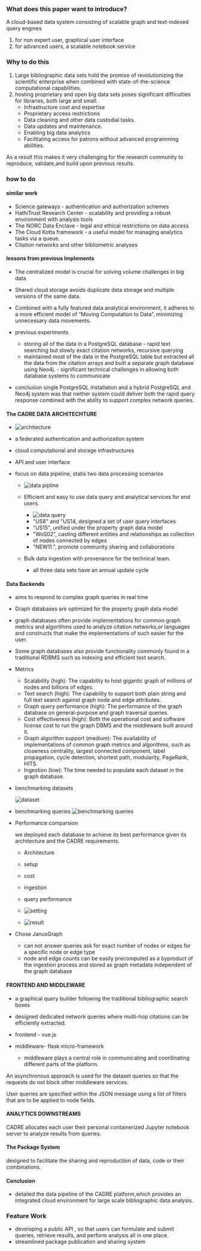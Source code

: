 ### What does this paper want to introduce?

A cloud-based data system consisting of scalable graph and text-indexed query engines
1. for non expert user, graphical user interface 
2. for advanced users, a scalable notebook service 

### Why to do this

1. Large bibliographic data sets hold the promise of revolutionizing the scientific enterprise when combined with state-of-the-science computational capabilities.
2.  hosting proprietary and open big data sets poses significant difficulties for libraries, both large
and small.
    * Infrastructure cost and expertise
    * Proprietary access restrictions
    * Data cleaning and other data custodial tasks.
    * Data updates and maintenance.
    * Enabling big data analytics
    * Facilitating access for patrons without advanced programming abilities.

  As a result  this makes it very challenging for the research community to reproduce, validate,and build upon previous results.

### how to do 

#### similar work

* Science gateways  - authentication and authorization schemes
* HathiTrust Research Center - scalability and providing a robust environment with analysis tools
* The NORC Data Enclave -  legal and ethical restrictions on data access
* The Cloud Kotta framework - a useful model for managing analytics tasks via a queue.
* Citation networks and other bibliometric analyses

#### lessons from previous Implements

* The centralized model is crucial for solving volume challenges in big data
* Shared cloud storage avoids duplicate data storage and multiple versions of the same data. 
* Combined with a fully featured data analytical environment, it adheres to a more efficient model of “Moving Computation to Data”, minimizing unnecessary data movements.

* previous experiments 
   + storing all of the data in a PostgreSQL database - rapid text searching but slowly exact citation networks, recursive querying
   + maintained most of the data in the PostgreSQL table but extracted all the data from the citation arrays and built a separate graph database using Neo4j. - significant technical challenges in allowing both database systems to communicate

* conclusion
   single PostgreSQL installation and a hybrid PostgreSQL and Neo4j system was that neither system could
   deliver both the rapid query response combined with the ability to support complex network queries.

#### The CADRE DATA ARCHITECHTURE

* ![architecture](../resources/CARDE/figure1.png)

* a federated authentication and authorization system

* cloud computational and storage infrastructures

* API and user interface

* focus on data pipeline, statis two data processing scenarios
  
    + ![data pipline](../resources/CARDE/figure2.png)
    
    + Efficient and easy to use data query and analytical services for end users.
      
        * ![data query](../resources/CARDE/table1.png)
        *  "US8" and "US14, designed a set of user query interfaces
        * "US15", unified under the property graph data model
        * "WoS02", casting different entities and relationships as collection of nodes connected by edges
        *  "NEW11.", promote community sharing and collaborations
        
    + Bulk data ingestion with provenance for the technical team.
    
        +  all three data sets have an annual update cycle
    
#### Data Backends 

* aims to respond to complex graph queries in real time

* Graph databases are optimized for the property graph data model

* graph databases often provide implementations for common graph metrics and algorithms used to analyze citation networks,or languages and constructs that make the implementations of such easier for the user.

* Some graph databases also provide functionality commonly found in a traditional RDBMS such as indexing and efficient text search.

* Metrics

  + Scalability (high): The capability to host gigantic graph of millions of nodes and billions of edges.
  + Text search (high): The capability to support both plain string and full text search against graph node and edge attributes.
  + Graph query performance (high): The performance of the graph database on general-purpose and graph traversal queries.
  + Cost effectiveness (high): Both the operational cost and software license cost to run the graph DBMS and the middleware built around it.
  + Graph algorithm support (medium): The availability of implementations of common graph metrics and algorithms, such as closeness centrality, largest connected component, label propagation, cycle detection, shortest path, modularity, PageRank, HITS.
  + Ingestion (low): The time needed to populate each dataset
    in the graph database.

* benchmarking datasets

  ![dataset](../resources/CARDE/table2.png)

* benchmarking queries
![benchmarking queries](../resources/CARDE/table3.png)

* Performance comparsion

  we deployed each database to achieve its best performance given its architecture and the CADRE requirements.

  + Architecture
  + setup
  + cost
  + ingestion
  + query performance
  
  + ![setting](../resources/CARDE/table4.png)

  + ![result](../resources/CARDE/table5.png)

* Chose JanusGraph 

  +  can not answer queries ask for exact number of nodes or edges for a specific node or edge type
  +  node and edge counts can be easily precomputed as a byproduct of the ingestion process and stored as graph metadata independent of the graph database


#### FRONTEND AND MIDDLEWARE

* a graphical query builder following the traditional bibliographic search boxes

* designed dedicated network queries where multi-hop citations can be efficiently extracted.

* frontend - vue.js

* middleware-  flask micro-framework
    + middleware plays a central role in communicating and coordinating different parts of the platform.

An asynchronous approach is used for the dataset queries so that the requests do not block other middleware services.

User queries are specified within the JSON message using a list of filters that are to be applied to node fields.

#### ANALYTICS DOWNSTREAMS

CADRE allocates each user their personal containerized Jupyter notebook server to analyze results from queries.

#### The Package System

designed to facilitate the sharing and reproduction of data, code or their combinations. 

#### Conclusion

* detailed the data pipeline of the CADRE platform,which provides an integrated cloud environment for large scale bibliographic data analysis.

### Feature Work

*  developing a public API ,  so that users can formulate and submit queries, retrieve results, and perform analysis all in one place.
*  streamlined package publication and sharing system

